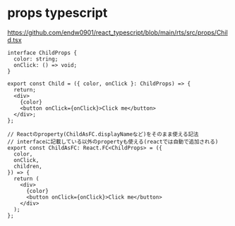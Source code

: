 # props typescript

https://github.com/endw0901/react_typescript/blob/main/rts/src/props/Child.tsx

```
interface ChildProps {
  color: string;
  onClick: () => void;
}

export const Child = ({ color, onClick }: ChildProps) => {
  return;
  <div>
    {color}
    <button onClick={onClick}>Click me</button>
  </div>;
};

// Reactのproperty(ChildAsFC.displayNameなど)をそのまま使える記法
// interfaceに記載している以外のpropertyも使える(reactでは自動で追加される)
export const ChildAsFC: React.FC<ChildProps> = ({
  color,
  onClick,
  children,
}) => {
  return (
    <div>
      {color}
      <button onClick={onClick}>Click me</button>
    </div>
  );
};
```
